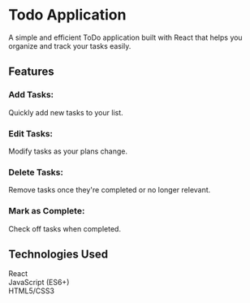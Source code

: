 # Todo Application <br/>
A simple and efficient ToDo application built with React that helps you organize and track your tasks easily.

## Features <br/>
### Add Tasks: <br/> 
Quickly add new tasks to your list. <br/>
### Edit Tasks:  <br/>
Modify tasks as your plans change. <br/>
### Delete Tasks:  <br/>
Remove tasks once they're completed or no longer relevant. <br/>
### Mark as Complete: <br/>
Check off tasks when completed. <br/>

## Technologies Used <br/>
React <br/>
JavaScript (ES6+) <br/>
HTML5/CSS3 <br/>
